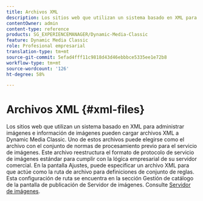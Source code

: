 ```yaml
---
title: Archivos XML
description: Los sitios web que utilizan un sistema basado en XML para administrar imágenes e información de imágenes pueden cargar archivos XML a Dynamic Media Classic. Obtenga más información sobre los archivos XML.
contentOwner: admin
content-type: reference
products: SG_EXPERIENCEMANAGER/Dynamic-Media-Classic
feature: Dynamic Media Classic
role: Profesional empresarial
translation-type: tm+mt
source-git-commit: 5efad4fff11c9818d43d46ebbbce5335ee1e72b8
workflow-type: tm+mt
source-wordcount: '126'
ht-degree: 58%

---
```



# Archivos XML {#xml-files}

Los sitios web que utilizan un sistema basado en XML para administrar imágenes e información de imágenes pueden cargar archivos XML a Dynamic Media Classic. Uno de estos archivos puede elegirse como el archivo con el conjunto de normas de procesamiento previo para el servicio de imágenes. Este archivo reestructura el formato de protocolo de servicio de imágenes estándar para cumplir con la lógica empresarial de su servidor comercial. En la pantalla Ajustes, puede especificar un archivo XML para que actúe como la ruta de archivo para definiciones de conjunto de reglas. Esta configuración de ruta se encuentra en la sección Gestión de catálogo de la pantalla de publicación de Servidor de imágenes. Consulte [Servidor de imágenes](publish-setup.md#image_server).
